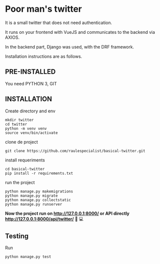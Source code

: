 # Poor man's twitter
It is a small twitter that does not need authentication.

It runs on your frontend with VueJS and communicates to the backend via AXIOS.

In the backend part, Django was used, with the DRF framework.

Installation instructions are as follows.

## PRE-INSTALLED
You need PYTHON 3, GIT

## INSTALLATION
Create directory and env
```
mkdir twitter
cd twitter
python -m venv venv
source venv/bin/activate
```

clone de project
```
git clone https://github.com/raulespecialist/basical-twitter.git
```


install requeriments
```
cd basical-twitter
pip install -r requirements.txt
```

run the project
```
python manage.py makemigrations
python manage.py migrate
python manage.py collectstatic
python manage.py runserver
```

**Now the project run on http://127.0.0.1:8000/  or API directly http://127.0.0.1:8000/api/twitter/** :snake: :computer:

## Testing
Run
```
python manage.py test
```
